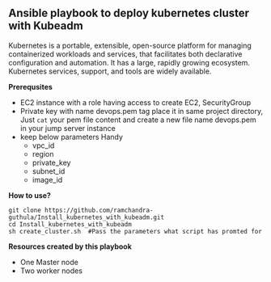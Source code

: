 ## Ansible playbook to deploy kubernetes cluster with Kubeadm 

   Kubernetes is a portable, extensible, open-source platform for managing containerized workloads and services, that facilitates both declarative configuration and automation. It has a large, rapidly growing ecosystem. Kubernetes services, support, and tools are widely available.

**Prerequsites**
- EC2 instance with a role having access to create EC2, SecurityGroup 
- Private key with name devops.pem tag place it in same project directory, Just `cat` your pem file content and create a new file name devops.pem in your jump server instance
- keep below parameters Handy 
   - vpc_id
   - region
   - private_key
   - subnet_id
   - image_id
   
**How to use?**

```
git clone https://github.com/ramchandra-guthula/Install_kubernetes_with_kubeadm.git
cd Install_kubernetes_with_kubeadm
sh create_cluster.sh  #Pass the parameters what script has promted for

```

**Resources created by this playbook**
- One Master node
- Two worker nodes 




